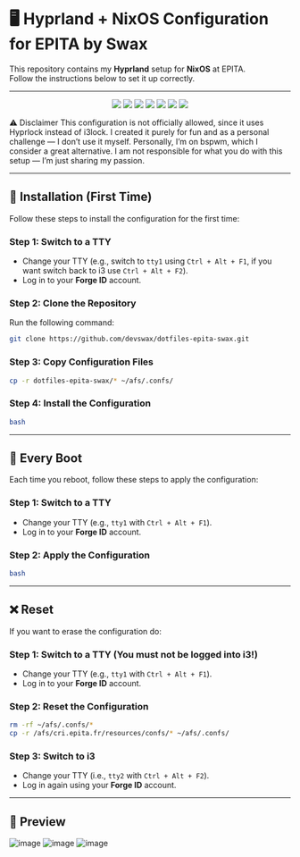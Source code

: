 # 🖥️ Hyprland + NixOS Configuration for EPITA by Swax

This repository contains my **Hyprland** setup for **NixOS** at EPITA.  
Follow the instructions below to set it up correctly.

---

<p align="center">
  <img src="https://img.shields.io/badge/WM-Hyprland-444444?style=flat-square&logo=linux&logoColor=white" />
  <img src="https://img.shields.io/badge/OS-NixOS-5277C3?style=flat-square&logo=nixos&logoColor=white" />
  <img src="https://img.shields.io/badge/Bar-Waybar-444444?style=flat-square&logo=gnome&logoColor=white" />
  <img src="https://img.shields.io/badge/Shell-zsh-4E9A06?style=flat-square&logo=gnubash&logoColor=white" />
  <img src="https://img.shields.io/badge/EPITA-Config-0A66C2?style=flat-square&logo=gradle&logoColor=white" />
  <img src="https://img.shields.io/badge/Language-EN-8A2BE2?style=flat-square&logo=googletranslate&logoColor=white" />
  <img src="https://img.shields.io/github/last-commit/devswax/dotfiles-epita-swax?style=flat-square&logo=git&logoColor=white&color=brightgreen" />
</p>

⚠️ Disclaimer
This configuration is not officially allowed, since it uses Hyprlock instead of i3lock.
I created it purely for fun and as a personal challenge — I don’t use it myself.
Personally, I’m on bspwm, which I consider a great alternative.
I am not responsible for what you do with this setup — I’m just sharing my passion.

---

## 🚀 Installation (First Time)

Follow these steps to install the configuration for the first time:

### Step 1: Switch to a TTY
- Change your TTY (e.g., switch to `tty1` using `Ctrl + Alt + F1`, if you want switch back to i3 use `Ctrl + Alt + F2`).
- Log in to your **Forge ID** account.

### Step 2: Clone the Repository
Run the following command:
```sh
git clone https://github.com/devswax/dotfiles-epita-swax.git
```

### Step 3: Copy Configuration Files
```sh
cp -r dotfiles-epita-swax/* ~/afs/.confs/
```

### Step 4: Install the Configuration
```sh
bash
```

---

## 🔄 Every Boot

Each time you reboot, follow these steps to apply the configuration:

### Step 1: Switch to a TTY
- Change your TTY (e.g., `tty1` with `Ctrl + Alt + F1`).
- Log in to your **Forge ID** account.

### Step 2: Apply the Configuration
```sh
bash
```

---

## ❌​ Reset

If you want to erase the configuration do:

### Step 1: Switch to a TTY (You must not be logged into i3!)
- Change your TTY (e.g., `tty1` with `Ctrl + Alt + F1`).
- Log in to your **Forge ID** account.

### Step 2: Reset the Configuration
```sh
rm -rf ~/afs/.confs/*
cp -r /afs/cri.epita.fr/resources/confs/* ~/afs/.confs/
```
### Step 3: Switch to i3
- Change your TTY (i.e., `tty2` with `Ctrl + Alt + F2`).
- Log in again using your **Forge ID** account.


---

## 📸 Preview
![image](https://github.com/user-attachments/assets/d9f397a9-18df-4257-9ea5-b398a0da6e46)
![image](https://github.com/user-attachments/assets/02c07110-d331-4b3e-9b7e-e41dbfe17e91)
![image](https://github.com/user-attachments/assets/ac2cd1e4-d5e3-485e-b6cd-5eac73366882)



